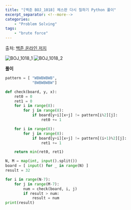 ```yaml
---
title: "[백준 BOJ_1018] 체스판 다시 칠하기 Python 풀이"
excerpt_separator: <!--more-->
categories: 
    - "Problem Solving"
tags: 
    - "brute force"
---
```

출처: [백준 온라인 저지](https://www.acmicpc.net/problem/1018)

![BOJ_1018_1](https://user-images.githubusercontent.com/59808674/114321058-d3076480-9b53-11eb-9c30-d75911a946a8.PNG)
![BOJ_1018_2](https://user-images.githubusercontent.com/59808674/114321061-d4389180-9b53-11eb-97fd-f07c437a51eb.PNG)

__풀이__  
```python
pattern = [ "WBWBWBWB",
            "BWBWBWBW"]

def check(board, y, x):
    ret0 = 0
    ret1 = 0
    for i in range(8):
        for j in range(8):
            if board[y+i][x+j] != pattern[i%2][j]:
                ret0 += 1

    for i in range(8):
        for j in range(8):
            if board[y+i][x+j] != pattern[(i+1)%2][j]:
                ret1 += 1

    return min(ret0, ret1)

N, M = map(int, input().split())
board = [ input() for _ in range(N) ]
result = 32

for i in range(N-7):
    for j in range(M-7):
        num = check(board, i, j)
        if result > num:
            result = num
print(result)
```